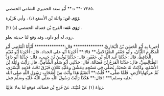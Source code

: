 ٧٣٨٥ -** د:** أَبُو سعد الحميري الشامي الحمصي.

**رَوَى عَن:** واثلة بْن الأسقع (د) ، وأبي هُرَيْرة.

**رَوَى عَنه:** الفرج بْن فضالة الحمصي (د) (٢) .

روى له أبو داود، وقد وقع لنا حديثه بعلو.

أخبرنا بِهِ أَبُو الْحَسَنِ بْنُ الْبُخَارِيِّ،************** قال:************** أَنْبَأَنَا الْقَاضِي أَبُو الْمَكَارِمِ اللَّبَّانُ، وأَبُو جَعْفَرٍ الصَّيْدَلانِيُّ،** قالا:** أَخْبَرَنَا أَبُو علي الحداد، قال: أَخْبَرَنَا أَبُو نُعَيْمٍ الْحَافِظُ، قال: حَدَّثَنَا عَبد اللَّهِ بْن جَعْفَرٍ، قال: حَدَّثَنَا يُونُسُ بْنُ حَبِيبٍ، قال: حَدَّثَنَا أَبُو دَاوُدَ الطَّيَالِسِيُّ، قال: حَدَّثَنَا الْفَرَجُ بْنُ فَضَالَةَ، قال: حَدَّثَنِي أَبُو سَعْدٍ الشَّامِيُّ، قال رَأَيْتُ واثِلَةَ بْنَ الأَسْقَعِ، وكَانَتْ لهُ صُحبَةٌ، يُصَلِّي فِي مَسْجِدِ دِمَشْقَ وعَلَيْهِ نَعْلانِ فَبَزَقَ تَحْتَ قَدَمِهِ الْيُسْرَى، ثُمَّ عركهابِالأَرْضِ، فَلَمَّا صَلَّى،** قُلْتُ:** أَتَصْنَعُ هَذَا وأَنْتَ مِنْ أَصْحَابِ رَسُولِ اللَّهِ صلى الله عليه وسلم؟** ! قال:** هَكَذَا رَأَيْتُ رَسُولَ اللَّهِ صَلَّى اللَّهُ عَلَيْهِ وسَلَّمَ فعل.

رَوَاهُ (١) عَنْ قُتَيْبَةَ، عَنْ فَرَجِ بْن فضالة، فوقع لنا بدلا عَالِيًا.